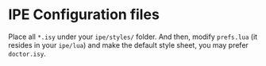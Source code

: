 IPE Configuration files
=======================

Place all `*.isy` under your `ipe/styles/` folder. And then, modify `prefs.lua` (it resides in your `ipe/lua`) and make the default style sheet, you may prefer `doctor.isy`.


